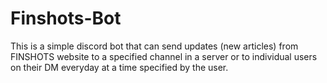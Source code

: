 # Finshots-Bot

This is a simple discord bot that can send updates (new articles) from FINSHOTS website to a specified channel in a server or to individual users on their DM everyday at a time specified by the user.
